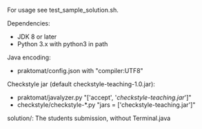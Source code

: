 For usage see test_sample_solution.sh.

Dependencies:
- JDK 8 or later
- Python 3.x with python3 in path

Java encoding:
- praktomat/config.json with "compiler:UTF8"

Checkstyle jar (default checkstyle-teaching-1.0.jar):
- praktomat/javalyzer.py "['accept', '*checkstyle-teaching.jar*']"
- checkstyle/checkstyle-*.py "jars = ['checkstyle-teaching.jar']"

solution/:
The students submission, without Terminal.java
